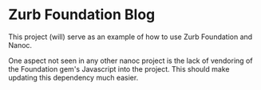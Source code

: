 # Zurb Foundation Blog

This project (will) serve as an example of how to use Zurb Foundation and
Nanoc.

One aspect not seen in any other nanoc project is the lack of vendoring of the
Foundation gem's Javascript into the project. This should make updating this
dependency much easier.
